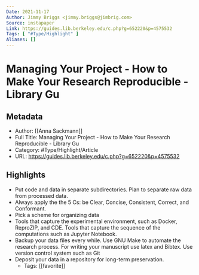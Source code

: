 ```yaml
---
Date: 2021-11-17
Author: Jimmy Briggs <jimmy.briggs@jimbrig.com>
Source: instapaper
Link: https://guides.lib.berkeley.edu/c.php?g=652220&p=4575532
Tags: [ "#Type/Highlight" ]
Aliases: []
---
```

# Managing Your Project - How to Make Your Research Reproducible - Library Gu

## Metadata
- Author: [[Anna Sackmann]]
- Full Title: Managing Your Project - How to Make Your Research Reproducible - Library Gu
- Category: #Type/Highlight/Article
- URL: https://guides.lib.berkeley.edu/c.php?g=652220&p=4575532

## Highlights
- Put code and data in separate subdirectories.
  Plan to separate raw data from processed data.
- Always apply the the 5 Cs: be Clear, Concise, Consistent, Correct, and Conformant.
- Pick a scheme for organizing data
- Tools that capture the experimental environment, such as Docker, ReproZIP, and CDE.
  Tools that capture the sequence of the computations such as Jupyter Notebook.
- Backup your data files every while.
  Use GNU Make to automate the research process.
  For writing your manuscript use latex and Bibtex.
  Use version control system such as Git
- Deposit your data in a repository for long-term preservation.
    - Tags: [[favorite]] 
